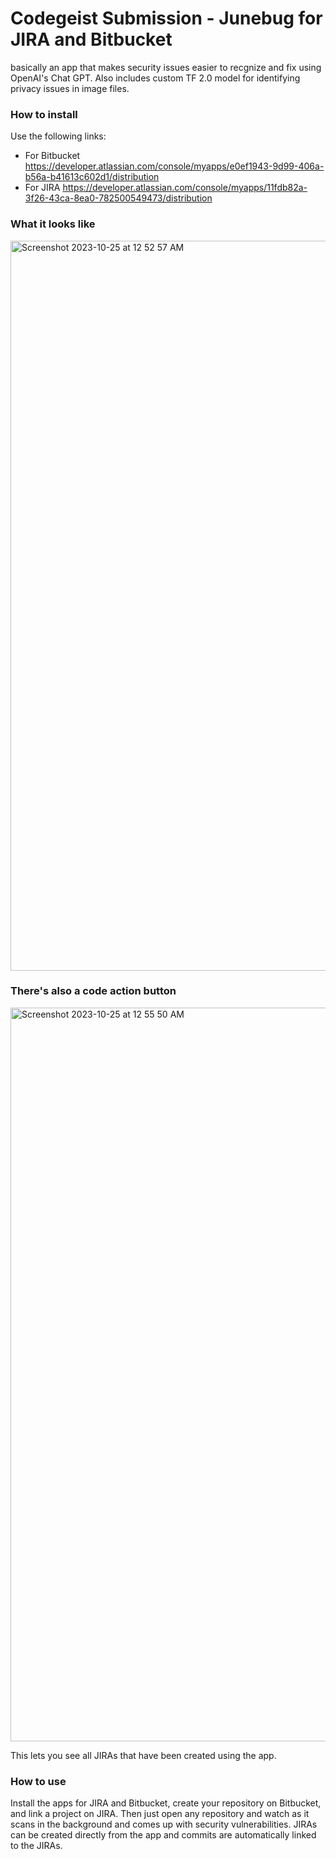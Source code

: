 # Codegeist Submission - Junebug for JIRA and Bitbucket
basically an app that makes security issues easier to recgnize and fix using OpenAI's Chat GPT. Also includes custom TF 2.0 model for identifying privacy issues in image files.

### How to install ###
Use the following links:
- For Bitbucket https://developer.atlassian.com/console/myapps/e0ef1943-9d99-406a-b56a-b41613c602d1/distribution
- For JIRA https://developer.atlassian.com/console/myapps/11fdb82a-3f26-43ca-8ea0-782500549473/distribution

### What it looks like ###
<img width="1168" alt="Screenshot 2023-10-25 at 12 52 57 AM" src="https://github.com/bitanath/codegeisthackathon/assets/7344942/9669016a-35ce-47cc-9a0f-43715624f82f">

### There's also a code action button ###
<img width="1174" alt="Screenshot 2023-10-25 at 12 55 50 AM" src="https://github.com/bitanath/codegeisthackathon/assets/7344942/7770626e-bbd0-4f01-b265-ca18a166dc0a">

This lets you see all JIRAs that have been created using the app.

### How to use ###
Install the apps for JIRA and Bitbucket, create your repository on Bitbucket, and link a project on JIRA. Then just open any repository and watch as it scans in the background and comes up with security vulnerabilities. JIRAs can be created directly from the app and commits are automatically linked to the JIRAs.


